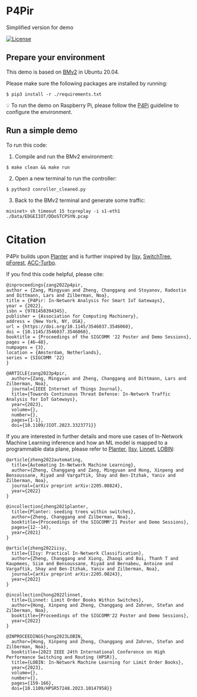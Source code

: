 # P4Pir
Simplified version for demo

[![License](https://img.shields.io/badge/License-Apache_2.0-blue.svg)](https://opensource.org/licenses/Apache-2.0)

## Prepare your environment

This demo is based on [BMv2](https://github.com/p4lang/behavioral-model) in Ubuntu 20.04.

Please make sure the following packages are installed by running: 
```
$ pip3 install -r ./requirements.txt
```
💡 To run the demo on Raspberry Pi, please follow the [P4Pi](https://github.com/p4lang/p4pi) guideline to configure the environment. 

## Run a simple demo
To run this code: 
1. Compile and run the BMv2 environment:
```
$ make clean && make run
```

2. Open a new terminal to run the controller:
```  
$ python3 conroller_cleaned.py
```
3. Back to the BMv2 terminal and generate some traffic:
```
mininet> sh timeout 15 tcpreplay -i s1-eth1 ./Data/EDGEIIOT/DDoSTCPSYN.pcap
```



# Citation

P4Pir builds upon [Planter](https://github.com/In-Network-Machine-Learning/Planter) and is further inspired by [IIsy](https://github.com/cucl-srg/IIsy), [SwitchTree](https://github.com/ksingh25/SwitchTree), [pForest](https://arxiv.org/abs/1909.05680), [ACC-Turbo](https://github.com/nsg-ethz/ACC-Turbo).

If you find this code helpful, please cite: 

````
@inproceedings{zang2022p4pir,
author = {Zang, Mingyuan and Zheng, Changgang and Stoyanov, Radostin and Dittmann, Lars and Zilberman, Noa},
title = {P4Pir: In-Network Analysis for Smart IoT Gateways},
year = {2022},
isbn = {9781450394345},
publisher = {Association for Computing Machinery},
address = {New York, NY, USA},
url = {https://doi.org/10.1145/3546037.3546060},
doi = {10.1145/3546037.3546060},
booktitle = {Proceedings of the SIGCOMM '22 Poster and Demo Sessions},
pages = {46–48},
numpages = {3},
location = {Amsterdam, Netherlands},
series = {SIGCOMM '22}
}

@ARTICLE{zang2023p4pir,
  author={Zang, Mingyuan and Zheng, Changgang and Dittmann, Lars and Zilberman, Noa},
  journal={IEEE Internet of Things Journal}, 
  title={Towards Continuous Threat Defense: In-Network Traffic Analysis for IoT Gateways}, 
  year={2023},
  volume={},
  number={},
  pages={1-1},
  doi={10.1109/JIOT.2023.3323771}}

````

If you are interested in further details and more use cases of In-Network Machine Learning inference and how an ML model is mapped to a programmable data plane, please refer to [Planter](https://arxiv.org/abs/2205.08824), [IIsy](https://arxiv.org/abs/2205.08243), [Linnet](https://dl.acm.org/doi/abs/10.1145/3546037.3546057), [LOBIN](https://ieeexplore.ieee.org/document/10147958):

````
@article{zheng2022automating,
  title={Automating In-Network Machine Learning},
  author={Zheng, Changgang and Zang, Mingyuan and Hong, Xinpeng and Bensoussane, Riyad and Vargaftik, Shay and Ben-Itzhak, Yaniv and Zilberman, Noa},
  journal={arXiv preprint arXiv:2205.08824},
  year={2022}
}

@incollection{zheng2021planter,
  title={Planter: seeding trees within switches},
  author={Zheng, Changgang and Zilberman, Noa},
  booktitle={Proceedings of the SIGCOMM'21 Poster and Demo Sessions},
  pages={12--14},
  year={2021}
}

@article{zheng2022iisy,
  title={IIsy: Practical In-Network Classification},
  author={Zheng, Changgang and Xiong, Zhaoqi and Bui, Thanh T and Kaupmees, Siim and Bensoussane, Riyad and Bernabeu, Antoine and Vargaftik, Shay and Ben-Itzhak, Yaniv and Zilberman, Noa},
  journal={arXiv preprint arXiv:2205.08243},
  year={2022}
}

@incollection{hong2022linnet,
  title={Linnet: Limit Order Books Within Switches},
  author={Hong, Xinpeng and Zheng, Changgang and Zohren, Stefan and Zilberman, Noa},
  booktitle={Proceedings of the SIGCOMM'22 Poster and Demo Sessions},
  year={2022}
}

@INPROCEEDINGS{hong2023LOBIN,
  author={Hong, Xinpeng and Zheng, Changgang and Zohren, Stefan and Zilberman, Noa},
  booktitle={2023 IEEE 24th International Conference on High Performance Switching and Routing (HPSR)}, 
  title={LOBIN: In-Network Machine Learning for Limit Order Books}, 
  year={2023},
  volume={},
  number={},
  pages={159-166},
  doi={10.1109/HPSR57248.2023.10147958}}



````
